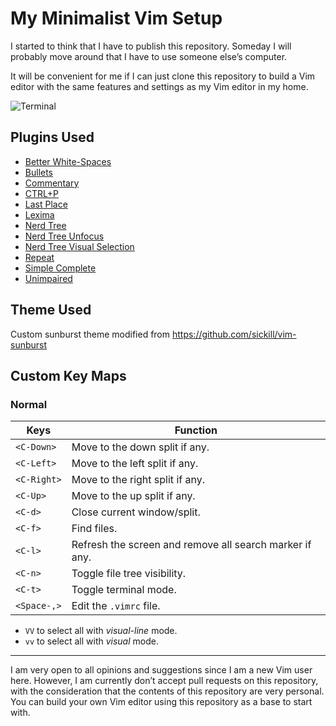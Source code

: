 My Minimalist Vim Setup
=======================

I started to think that I have to publish this repository. Someday I will probably move around that I have to use someone else&rsquo;s computer.

It will be convenient for me if I can just clone this repository to build a Vim editor with the same features and settings as my Vim editor in my home.

![Terminal](https://user-images.githubusercontent.com/1669261/103908561-2e7d1d00-5135-11eb-9a9f-e72b545fe66e.png)

Plugins Used
------------

 - [Better White-Spaces](https://github.com/ntpeters/vim-better-whitespace)
 - [Bullets](https://github.com/dkarter/bullets.vim)
 - [Commentary](https://github.com/tpope/vim-commentary)
 - [CTRL+P](https://github.com/ctrlpvim/ctrlp.vim)
 - [Last Place](https://github.com/farmergreg/vim-lastplace)
 - [Lexima](https://github.com/cohama/lexima.vim)
 - [Nerd Tree](https://github.com/preservim/nerdtree)
 - [Nerd Tree Unfocus](https://github.com/baopham/vim-nerdtree-unfocus)
 - [Nerd Tree Visual Selection](https://github.com/PhilRunninger/nerdtree-visual-selection)
 - [Repeat](https://github.com/tpope/vim-repeat)
 - [Simple Complete](https://github.com/maxboisvert/vim-simple-complete)
 - [Unimpaired](https://github.com/tpope/vim-unimpaired)

Theme Used
----------

Custom sunburst theme modified from <https://github.com/sickill/vim-sunburst>

Custom Key Maps
---------------

### Normal

Keys | Function
---- | --------
`<C-Down>` | Move to the down split if any.
`<C-Left>` | Move to the left split if any.
`<C-Right>` | Move to the right split if any.
`<C-Up>` | Move to the up split if any.
`<C-d>` | Close current window/split.
`<C-f>` | Find files.
`<C-l>` | Refresh the screen and remove all search marker if any.
`<C-n>` | Toggle file tree visibility.
`<C-t>` | Toggle terminal mode.
`<Space-,>` | Edit the `.vimrc` file.

 - `VV` to select all with _visual-line_ mode.
 - `vv` to select all with _visual_ mode.

---

I am very open to all opinions and suggestions since I am a new Vim user here. However, I am currently don&rsquo;t accept pull requests on this repository, with the consideration that the contents of this repository are very personal. You can build your own Vim editor using this repository as a base to start with.
